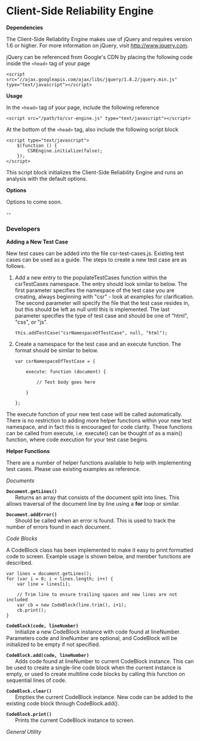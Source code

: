 Client-Side Reliability Engine
==============================

__Dependencies__

The Client-Side Reliability Engine makes use of jQuery and requires version 1.6 or higher.  For more information on jQuery, visit http://www.jquery.com.

jQuery can be referenced from Google's CDN by placing the following code inside the `<head>` tag of your page

    <script src="//ajax.googleapis.com/ajax/libs/jquery/1.8.2/jquery.min.js" type="text/javascript"></script>

__Usage__

In the `<head>` tag of your page, include the following reference

    <script src="/path/to/csr-engine.js" type="text/javascript"></script>

At the bottom of the `<head>` tag, also include the following script block

    <script type="text/javascript">
        $(function () {
            CSREngine.initialize(false);
        });
    </script>

This script block initializes the Client-Side Reliability Engine and runs an analysis with the default options.

__Options__

Options to come soon.

--

### Developers

__Adding a New Test Case__

New test cases can be added into the file csr-test-cases.js.  Existing test cases can be used as a guide.  The steps to create a new test case are as follows.

1.  Add a new entry to the populateTestCases function within the csrTestCases namespace.  The entry should look similar to below.  The first parameter specifies the namespace of the test case you are creating, always beginning with "csr" - look at examples for clarification.  The second parameter will specify the file that the test case resides in, but this should be left as null until this is implemented.  The last parameter specifies the type of test case and should be one of "html", "css", or "js".
    
    <pre><code>this.addTestCase("csrNamespaceOfTestCase", null, "html");</code></pre>

2.  Create a namespace for the test case and an execute function.  The format should be similar to below.

    <pre><code>var csrNamespaceOfTestCase = {

        execute: function (document) {
        
            // Test body goes here
            
        }
        
    };</code></pre>
    
The execute function of your new test case will be called automatically.  There is no restriction to adding more helper functions within your new test namespace, and in fact this is encouraged for code clarity.  These functions can be called from execute, i.e. execute() can be thought of as a main() function, where code execution for your test case begins.

__Helper Functions__

There are a number of helper functions available to help with implementing test cases.  Please use existing examples as reference.

_Documents_

__`Document.getLines()`__
<br />&nbsp;&nbsp;&nbsp;&nbsp;&nbsp;&nbsp;Returns an array that consists of the document split into lines.  This allows traversal of the document line by line using a __for__ loop or similar.

__`Document.addError()`__
<br />&nbsp;&nbsp;&nbsp;&nbsp;&nbsp;&nbsp;Should be called when an error is found.  This is used to track the number of errors found in each document.

_Code Blocks_

A CodeBlock class has been implemented to make it easy to print formatted code to screen.  Example usage is shown below, and member functions are described.

    var lines = document.getLines();
    for (var i = 0; i < lines.length; i++) {
        var line = lines[i];
        
        // Trim line to ensure trailing spaces and new lines are not included
        var cb = new CodeBlock(line.trim(), i+1);
        cb.print();
    }
    
__`CodeBlock(code, lineNumber)`__
<br />&nbsp;&nbsp;&nbsp;&nbsp;&nbsp;&nbsp;Initialize a new CodeBlock instance with code found at lineNumber.  Parameters code and lineNumber are optional, and CodeBlock will be initialized to be empty if not specified.

__`CodeBlock.add(code, lineNumber)`__
<br />&nbsp;&nbsp;&nbsp;&nbsp;&nbsp;&nbsp;Adds code found at lineNumber to current CodeBlock instance.  This can be used to create a single-line code block when the current instance is empty, or used to create multiline code blocks by calling this function on sequential lines of code.

__`CodeBlock.clear()`__
<br />&nbsp;&nbsp;&nbsp;&nbsp;&nbsp;&nbsp;Empties the current CodeBlock instance.  New code can be added to the existing code block through CodeBlock.add().

__`CodeBlock.print()`__
<br />&nbsp;&nbsp;&nbsp;&nbsp;&nbsp;&nbsp;Prints the current CodeBlock instance to screen.

_General Utility_